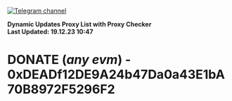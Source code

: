 [![Telegram channel](https://img.shields.io/endpoint?url=https://runkit.io/damiankrawczyk/telegram-badge/branches/master?url=https://t.me/n4z4v0d)](https://t.me/n4z4v0d) 

**Dynamic Updates Proxy List with Proxy Checker**  
**Last Updated: 19.12.23 10:47**

# DONATE (_any evm_) - 0xDEADf12DE9A24b47Da0a43E1bA70B8972F5296F2
